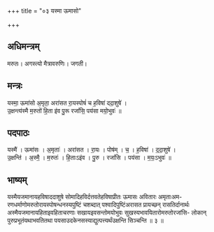 +++
title = "०३ यस्मा ऊमासो"

+++
## अधिमन्त्रम्
मरुतः। अगस्त्यो मैत्रावरुणिः। जगती।

## मन्त्रः
यस्मा॒ ऊमा॑सो अ॒मृता॒ अरा॑सत रा॒यस्पोषं॑ च ह॒विषा॑ ददा॒शुषे॑ ।  
उ॒क्षन्त्य॑स्मै म॒रुतो॑ हि॒ता इ॑व पु॒रू रजां॑सि॒ पय॑सा मयो॒भुवः॑ ॥

## पदपाठः
यस्मै॑ । ऊमा॑सः । अ॒मृताः॑ । अरा॑सत । रा॒यः । पोष॑म् । च॒ । ह॒विषा॑ । द॒दा॒शुषे॑ ।  
उ॒क्षन्ति॑ । अ॒स्मै॒ । म॒रुतः॑ । हि॒ताःऽइ॑व । पु॒रु । रजां॑सि । पय॑सा । म॒यः॒ऽभुवः॑ ॥

## भाष्यम्
यस्मैयजमानायहविषाददाशुषे सोमादिहविर्दत्तवतेहविषाप्रीतः ऊमासः अवितारः अमृताःअम- रणधर्माणोमरुतोरायस्पोषन्धनस्यपुष्टिं चशब्दात् पश्वादिपुष्टिंअरासत प्रायच्छन् रासतिर्दानार्थः अस्मैयजमानायहिताइवहिताचरणाः सखायइवसन्तोमयोभुवः सुखस्यभावयितारोमरुतोरजांसि- लोकान् पुरुप्रभूतंयथाभवतितथा पयसाउदकेनसस्याद्युत्पत्त्यर्थंउक्षन्ति सिञ्चन्ति ॥ ३ ॥